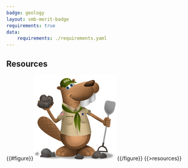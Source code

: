 ```yaml
---
badge: geology
layout: smb-merit-badge
requirements: true
data:
    requirements: ./requirements.yaml
---
```


## Resources

{{#figure}}<img src="geology-bucky.jpg" class="W(100%)" />{{/figure}}
{{>resources}}

